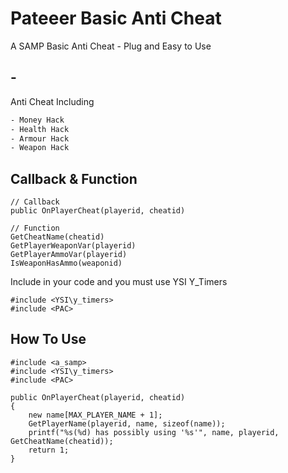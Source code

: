 # Pateeer Basic Anti Cheat

A SAMP Basic Anti Cheat - Plug and Easy to Use

## -

Anti Cheat Including
```bash
- Money Hack
- Health Hack
- Armour Hack
- Weapon Hack
```

## Callback & Function

```pawn
// Callback
public OnPlayerCheat(playerid, cheatid)

// Function
GetCheatName(cheatid)
GetPlayerWeaponVar(playerid)
GetPlayerAmmoVar(playerid)
IsWeaponHasAmmo(weaponid)
```

Include in your code and you must use YSI Y_Timers
```pawn
#include <YSI\y_timers>
#include <PAC>
```

## How To Use

```pawn
#include <a_samp>
#include <YSI\y_timers>
#include <PAC>

public OnPlayerCheat(playerid, cheatid)
{
    new name[MAX_PLAYER_NAME + 1];
    GetPlayerName(playerid, name, sizeof(name));
    printf("%s(%d) has possibly using '%s'", name, playerid, GetCheatName(cheatid));
    return 1;
}
````

